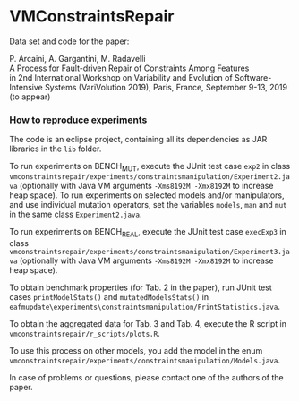 # VMConstraintsRepair
Data set and code for the paper:

P. Arcaini, A. Gargantini, M. Radavelli<br/>
A Process for Fault-driven Repair of Constraints Among Features<br/>
in 2nd International Workshop on Variability and Evolution of Software-Intensive Systems (VariVolution 2019), Paris, France, September 9-13, 2019 (to appear)

### How to reproduce experiments
The code is an eclipse project, containing all its dependencies as JAR libraries in the `lib` folder.

To run experiments on BENCH<sub>MUT</sub>, execute the JUnit test case `exp2` in class `vmconstraintsrepair/experiments/constraintsmanipulation/Experiment2.java` (optionally with Java VM arguments `-Xms8192M -Xmx8192M` to increase heap space). 
To run experiments on selected models and/or manipulators, and use individual mutation operators, set the variables `models`, `man` and `mut` in the same class `Experiment2.java`.

To run experiments on BENCH<sub>REAL</sub>, execute the JUnit test case `execExp3` in class `vmconstraintsrepair/experiments/constraintsmanipulation/Experiment3.java` (optionally with Java VM arguments `-Xms8192M -Xmx8192M` to increase heap space). 

To obtain benchmark properties (for Tab. 2 in the paper), run JUnit test cases `printModelStats()` and `mutatedModelsStats()` in `eafmupdate\experiments\constraintsmanipulation/PrintStatistics.java`.

To obtain the aggregated data for Tab. 3 and Tab. 4, execute the R script in `vmconstraintsrepair/r_scripts/plots.R`.

To use this process on other models, you add the model in the enum `vmconstraintsrepair/experiments/constraintsmanipulation/Models.java`.

In case of problems or questions, please contact one of the authors of the paper.
